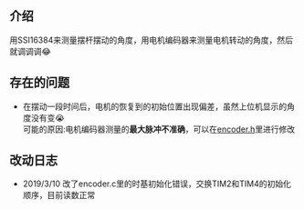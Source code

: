 ## 介绍
用SSI16384来测量摆杆摆动的角度，用电机编码器来测量电机转动的角度，然后就调调调:joy:

## 存在的问题
- 在摆动一段时间后，电机的恢复到的初始位置出现偏差，虽然上位机显示的角度没有变:sob:  
  可能的原因:电机编码器测量的**最大脉冲不准确**，可以在[encoder.h](https://github.com/while0l1/stm32f4_modules/blob/master/Debuging/%E8%87%AA%E7%94%B1%E6%91%86/HARDWARE/ENCODER/encoder.h)里进行修改

## 改动日志
- 2019/3/10 改了encoder.c里的时基初始化错误，交换TIM2和TIM4的初始化顺序，目前读数正常
